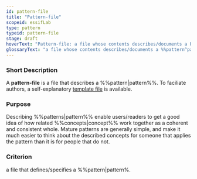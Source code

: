 ```yaml
---
id: pattern-file
title: "Pattern-file"
scopeid: essifLab
type: pattern
typeid: pattern-file
stage: draft
hoverText: "Pattern-file: a file whose contents describes/documents a Pattern."
glossaryText: "a file whose contents describes/documents a %%pattern^pattern%%."
---
```


### Short Description
A **pattern-file** is a file that describes a %%pattern|pattern%%. To faciliate authors, a self-explanatory [template file](/terminology-engine-v1-templates/pattern-file.md) is available.

### Purpose
Describing %%patterns|pattern%% enable users/readers to get a good idea of how related %%concepts|concept%% work together as a coherent and consistent whole. Mature patterns are generally simple, and make it much easier to think about the described concepts for someone that applies the pattern than it is for people that do not. 

### Criterion
a file that defines/specifies a %%pattern|pattern%.
